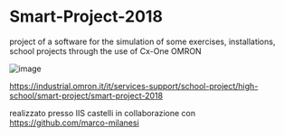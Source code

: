 # Smart-Project-2018
 project of a software for the simulation of some exercises, installations, school projects through the use of Cx-One OMRON

![image](https://user-images.githubusercontent.com/49036361/116251458-f692f780-a76e-11eb-9749-e6163c50f133.png)



https://industrial.omron.it/it/services-support/school-project/high-school/smart-project/smart-project-2018

realizzato presso IIS castelli in collaborazione con https://github.com/marco-milanesi
